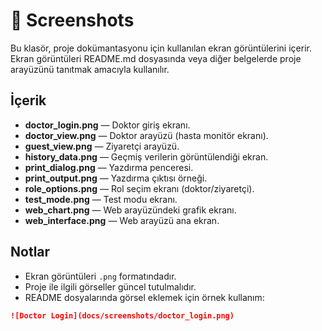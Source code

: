 # 📸 Screenshots

Bu klasör, proje dokümantasyonu için kullanılan ekran görüntülerini içerir.  
Ekran görüntüleri README.md dosyasında veya diğer belgelerde proje arayüzünü tanıtmak amacıyla kullanılır.

## İçerik
- **doctor_login.png** — Doktor giriş ekranı.
- **doctor_view.png** — Doktor arayüzü (hasta monitör ekranı).
- **guest_view.png** — Ziyaretçi arayüzü.
- **history_data.png** — Geçmiş verilerin görüntülendiği ekran.
- **print_dialog.png** — Yazdırma penceresi.
- **print_output.png** — Yazdırma çıktısı örneği.
- **role_options.png** — Rol seçim ekranı (doktor/ziyaretçi).
- **test_mode.png** — Test modu ekranı.
- **web_chart.png** — Web arayüzündeki grafik ekranı.
- **web_interface.png** — Web arayüzü ana ekran.

## Notlar
- Ekran görüntüleri `.png` formatındadır.
- Proje ile ilgili görseller güncel tutulmalıdır.
- README dosyalarında görsel eklemek için örnek kullanım:
```markdown
![Doctor Login](docs/screenshots/doctor_login.png)

